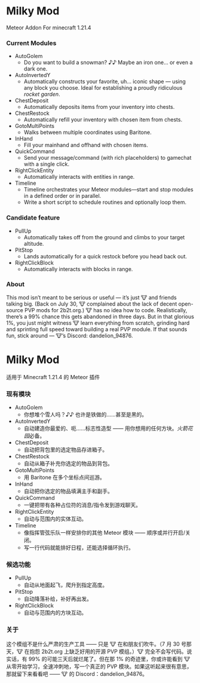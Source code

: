 # Milky Mod
Meteor Addon For minecraft 1.21.4

### Current Modules
- AutoGolem
  - Do you want to build a snowman? ♪♪ Maybe an iron one... or even a dark one.
- AutoInvertedY
  - Automatically constructs your favorite, uh... iconic shape — using any block you choose. Ideal for establishing a proudly ridiculous *rocket garden*.
- ChestDeposit
  - Automatically deposits items from your inventory into chests.
- ChestRestock
  - Automatically refill your inventory with chosen item from chests.
- GotoMultiPoints
   - Walks between multiple coordinates using Baritone.
- InHand
  - Fill your mainhand and offhand with chosen items.
- QuickCommand
  - Send your message/command (with rich placeholders) to gamechat with a single click.
- RightClickEntity
  - Automatically interacts with entities in range.
- Timeline
  - Timeline orchestrates your Meteor modules—start and stop modules in a defined order or in parallel.
  - Write a short script to schedule routines and optionally loop them.
 
### Candidate feature
- PullUp
  - Automatically takes off from the ground and climbs to your target altitude.
- PitStop
  - Lands automatically for a quick restock before you head back out.
- RightClickBlock
  - Automatically interacts with blocks in range.


### About
This mod isn’t meant to be serious or useful — it’s just 🐮 and friends talking big. (Back on July 30, 🐮 complained about the lack of decent open-source PVP mods for 2b2t.org.) 🐮 has no idea how to code. Realistically, there’s a 99% chance this gets abandoned in three days. But in that glorious 1%, you just might witness 🐮 learn everything from scratch, grinding hard and sprinting full speed toward building a real PVP module. If that sounds fun, stick around — 🐮’s Discord: dandelion_94876.

# Milky Mod

适用于 Minecraft 1.21.4 的 Meteor 插件

### 现有模块

- AutoGolem
  - 你想堆个雪人吗？♪♪ 也许是铁做的……甚至是黑的。
- AutoInvertedY
  - 自动建造你最爱的、呃……标志性造型 —— 用你想用的任何方块。*火箭花园*必备。
- ChestDeposit
  - 自动把背包里的选定物品存进箱子。
- ChestRestock
  - 自动从箱子补充你选定的物品到背包。
- GotoMultiPoints
  - 用 Baritone 在多个坐标点间巡游。
- InHand
  - 自动把你选定的物品填满主手和副手。
- QuickCommand
  - 一键把带有各种占位符的消息/指令发到游戏聊天。
- RightClickEntity
  - 自动与范围内的实体互动。
- Timeline
  - 像指挥管弦乐队一样安排你的其他 Meteor 模块 —— 顺序或并行开启/关闭。
  - 写一行代码就能排好日程，还能选择循环执行。

### 候选功能
- PullUp
  - 自动从地面起飞，爬升到指定高度。
- PitStop
  - 自动降落补给，补好再出发。
- RightClickBlock
  - 自动与范围内的方块互动。
### 关于
这个模组不是什么严肃的生产工具 —— 只是 🐮 在和朋友们吹牛。（7 月 30 号那天，🐮 在抱怨 2b2t.org 上缺乏好用的开源 PVP 模组。）🐮 完全不会写代码。说实话，有 99% 的可能三天后就烂尾了。但在那 1% 的奇迹里，你或许能看到 🐮 从零开始学习，全速冲刺地，写一个真正的 PVP 模块。如果这听起来很有意思，那就留下来看看吧 —— 🐮 的 Discord：dandelion_94876。
